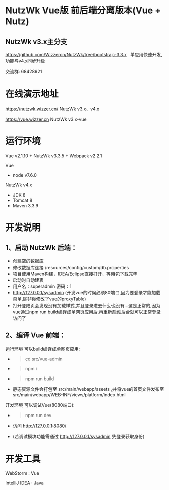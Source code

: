NutzWk Vue版 前后端分离版本(Vue + Nutz)
=====
## NutzWk v3.x主分支

https://github.com/Wizzercn/NutzWk/tree/bootstrap-3.3.x   单应用快速开发, 功能与v4.x同步升级

交流群: 68428921

在线演示地址
======
https://nutzwk.wizzer.cn/                 NutzWk v3.x、v4.x

https://vue.wizzer.cn                     NutzWk v3.x-vue

运行环境
======
Vue v2.1.10 + NutzWk v3.3.5 + Webpack v2.2.1

Vue

*   node v7.6.0

NutzWk v4.x

*   JDK 8
*   Tomcat 8
*   Maven 3.3.9

开发说明
======
## 1、启动 NutzWk 后端：
*   创建空的数据库
*   修改数据库连接 /resources/config/custom/db.properties
*   项目使用Maven构建，IDEA/Eclipse直接打开，等待包下载完毕
*   启动时自动建表
*   用户名：superadmin  密码：1
*   http://127.0.0.1/sysadmin (开发vue的时候必须80端口,因为要登录才能加载菜单,除非你修改了vue的proxyTable)
*   打开登陆页会发现没有加载样式,并且登录进去什么也没有...这是正常的,因为vue通过npm run build编译成单网页应用后,再重新启动后台就可以正常登录访问了

## 2、编译 Vue 前端：

运行环境 可以build编译成单网页应用:

*   >cd src/vue-admin
*   >npm i
*   >npm run build
*   静态资源文件会打包至 src/main/webapp/aseets ,并将vue的首页文件发布至 src/main/webapp/WEB-INF/views/platform/index.html

开发环境 可以调试Vue(8080端口):

*   >npm run dev

* 访问   http://127.0.0.1:8080/

*  (若调试模块功能需通过 http://127.0.0.1/sysadmin 先登录获取身份)



开发工具
======
WebStorm : Vue

IntelliJ IDEA : Java
